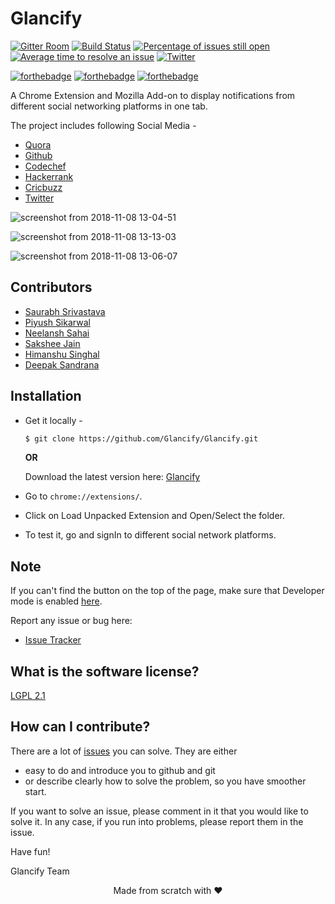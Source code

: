 # Glancify
[![Gitter Room](https://badges.gitter.im/Join%20Chat.svg)](https://gitter.im/Glancify-Organisation/Lobby)
[![Build Status](https://travis-ci.org/Glancify/Glancify.svg?branch=master)](https://travis-ci.org/Glancify/Glancify)
[![Percentage of issues still open](http://isitmaintained.com/badge/open/glancify/glancify.svg)](http://isitmaintained.com/project/glancify/glancify "Percentage of issues still open")
[![Average time to resolve an issue](http://isitmaintained.com/badge/resolution/glancify/glancify.svg)](http://isitmaintained.com/project/glancify/glancify "Average time to resolve an issue")
[![Twitter](https://img.shields.io/twitter/url/http/shields.io.svg?style=social)](https://twitter.com/intent/tweet?text=https://twitter.com/intent/tweet?text=Check%20out%20Glancify%20-%20An%20awesome%20Google%20Chrome%20Extension%20on%20@gitHub:%20https://github.com/glancify/glancify)

[![forthebadge](http://forthebadge.com/images/badges/built-with-love.svg)](http://forthebadge.com)
[![forthebadge](http://forthebadge.com/images/badges/uses-js.svg)](http://forthebadge.com)
[![forthebadge](http://forthebadge.com/images/badges/makes-people-smile.svg)](http://forthebadge.com)

A Chrome Extension and Mozilla Add-on to display notifications from different social networking platforms in one tab.

The project includes following Social Media -

* [Quora](https://www.quora.com/)
* [Github](https://github.com/)
* [Codechef](https://www.codechef.com/)
* [Hackerrank](https://www.hackerrank.com/)
* [Cricbuzz](http://www.cricbuzz.com/)
* [Twitter](https://twitter.com/)

![screenshot from 2018-11-08 13-04-51](https://user-images.githubusercontent.com/16608864/48184501-3aec6c00-e358-11e8-9261-cd7289db40d7.png)

![screenshot from 2018-11-08 13-13-03](https://user-images.githubusercontent.com/16608864/48184510-3f188980-e358-11e8-8857-6cc59687d0f7.png)

![screenshot from 2018-11-08 13-06-07](https://user-images.githubusercontent.com/16608864/48184507-3d4ec600-e358-11e8-8a26-a762864a672a.png)

## Contributors
* [Saurabh Srivastava](https://github.com/simsausaurabh)
* [Piyush Sikarwal](https://github.com/psikarwal/)
* [Neelansh Sahai](https://github.com/neelanshsahai)
* [Sakshee Jain](https://github.com/sakshee-19)
* [Himanshu Singhal](https://github.com/himanshusn)
* [Deepak Sandrana](https://github.com/DeepakSandy)

## Installation

 - Get it locally -
   ```sh
   $ git clone https://github.com/Glancify/Glancify.git
   ```

   **OR**

   Download the latest version here: [Glancify](https://codeload.github.com/Glancify/Glancify/zip/master)

 - Go to `chrome://extensions/`.
 - Click on Load Unpacked Extension and Open/Select the folder.


 - To test it, go and signIn to different social network platforms.


## Note

If you can't find the button on the top of the page, make sure that Developer mode is enabled [here](https://developer.chrome.com/extensions/faq#faq-dev-01).

Report any issue or bug here:
* [Issue Tracker](https://github.com/Glancify/Glancify/issues)

## What is the software license?

[LGPL 2.1](https://www.gnu.org/licenses/old-licenses/lgpl-2.1)

## How can I contribute?

There are a lot of [issues](https://github.com/Glancify/Glancify/issues) you can solve.
They are either

- easy to do and introduce you to github and git
- or describe clearly how to solve the problem, so you have smoother start.

If you want to solve an issue, please comment in it that you would like to solve it.
In any case, if you run into problems, please report them in the issue.


Have fun!

Glancify Team

<p align="center"> Made from scratch with ❤ </p>
